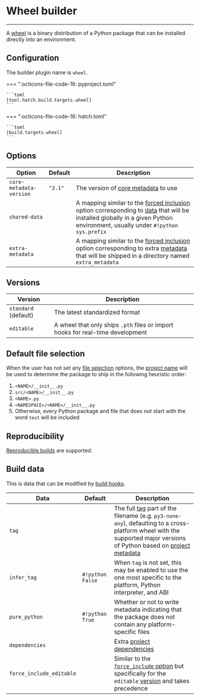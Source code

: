 # Wheel builder

-----

A [wheel](https://packaging.python.org/specifications/binary-distribution-format/) is a binary distribution of a Python package that can be installed directly into an environment.

## Configuration

The builder plugin name is `wheel`.

=== ":octicons-file-code-16: pyproject.toml"

    ```toml
    [tool.hatch.build.targets.wheel]
    ```

=== ":octicons-file-code-16: hatch.toml"

    ```toml
    [build.targets.wheel]
    ```

## Options

| Option | Default | Description |
| --- | --- | --- |
| `core-metadata-version` | `"2.1"` | The version of [core metadata](https://packaging.python.org/specifications/core-metadata/) to use |
| `shared-data` | | A mapping similar to the [forced inclusion](../../config/build.md#forced-inclusion) option corresponding to [data](https://peps.python.org/pep-0427/#the-data-directory) that will be installed globally in a given Python environment, usually under `#!python sys.prefix` |
| `extra-metadata` | | A mapping similar to the [forced inclusion](../../config/build.md#forced-inclusion) option corresponding to extra [metadata](https://peps.python.org/pep-0427/#the-dist-info-directory) that will be shipped in a directory named `extra_metadata` |

## Versions

| Version | Description |
| --- | --- |
| `standard` (default) | The latest standardized format |
| `editable`           | A wheel that only ships `.pth` files or import hooks for real-time development |

## Default file selection

When the user has not set any [file selection](../../config/build.md#file-selection) options, the [project name](../../config/metadata.md#name) will be used to determine the package to ship in the following heuristic order:

1. `<NAME>/__init__.py`
2. `src/<NAME>/__init__.py`
3. `<NAME>.py`
4. `<NAMESPACE>/<NAME>/__init__.py`
5. Otherwise, every Python package and file that does not start with the word `test` will be included

## Reproducibility

[Reproducible builds](../../config/build.md#reproducible-builds) are supported.

## Build data

This is data that can be modified by [build hooks](../build-hook/reference.md).

| Data | Default | Description |
| --- | --- | --- |
| `tag` | | The full [tag](https://peps.python.org/pep-0425/) part of the filename (e.g. `py3-none-any`), defaulting to a cross-platform wheel with the supported major versions of Python based on [project metadata](../../config/metadata.md#python-support) |
| `infer_tag` | `#!python False` | When `tag` is not set, this may be enabled to use the one most specific to the platform, Python interpreter, and ABI |
| `pure_python` | `#!python True` | Whether or not to write metadata indicating that the package does not contain any platform-specific files |
| `dependencies` | | Extra [project dependencies](../../config/metadata.md#required) |
| `force_include_editable` | | Similar to the [`force_include` option](../build-hook/reference.md#build-data) but specifically for the `editable` [version](#versions) and takes precedence |
